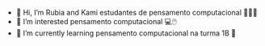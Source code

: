 - 👋 Hi, I’m Rubia and Kami estudantes de pensamento computacional 📝🇧🇷
- 👀 I’m interested pensamento computacional 💻🖱️
- 🌱 I’m currently learning pensamento computacional na turma 1B 🏫

